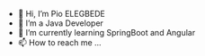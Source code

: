 - 👋 Hi, I’m Pio ELEGBEDE
-  👀 I’m a Java Developer
- 🌱 I’m currently learning SpringBoot and Angular
- 📫 How to reach me ...

<!---
PioELG/PioELG is a ✨ special ✨ repository because its `README.md` (this file) appears on your GitHub profile.
You can click the Preview link to take a look at your changes.
--->
